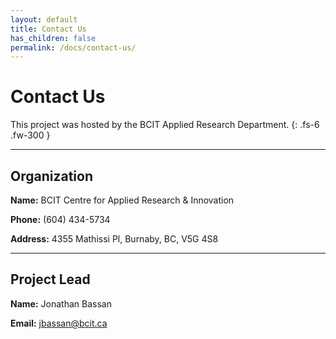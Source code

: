 ```yaml
---
layout: default
title: Contact Us
has_children: false
permalink: /docs/contact-us/
---
```


# Contact Us

This project was hosted by the BCIT Applied Research Department.
{: .fs-6 .fw-300 }

---

## Organization

**Name:** BCIT Centre for Applied Research & Innovation

**Phone:** (604) 434-5734

**Address:** 4355 Mathissi Pl, Burnaby, BC, V5G 4S8

---

## Project Lead

**Name:** Jonathan Bassan

**Email:** [jbassan@bcit.ca](mailto:jbassan@bcit.ca)

